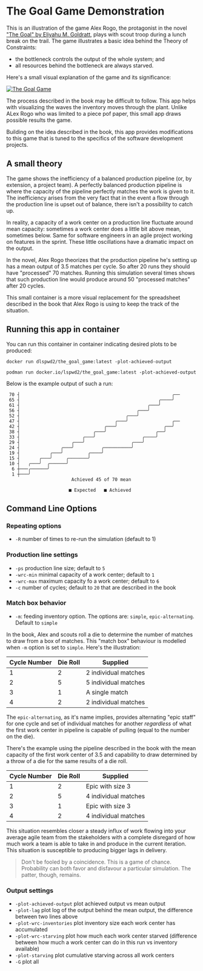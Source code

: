 # The Goal Game Demonstration

This is an illustration of the game Alex Rogo, the protagonist in the novel 
["The Goal" by  Eliyahu M. Goldratt](https://en.wikipedia.org/wiki/The_Goal_(novel)), plays with scout troop
during a lunch break on the trail. The game illustrates a basic idea behind the Theory of Constraints:
- the bottleneck controls the output of the whole system; and
- all resources behind the bottleneck are always starved.

Here's a small visual explanation of the game and its significance: 

[![The Goal Game](https://i9.ytimg.com/vi/RPZG8r_poZg/mq3.jpg?sqp=CNy5vbMG-oaymwEmCMACELQB8quKqQMa8AEB-AH-CYAC0AWKAgwIABABGE8gZSgrMA8=&rs=AOn4CLAU5ZfnWtZ58tfXmWKPtYLALNQlNw)](https://youtu.be/RPZG8r_poZg)

The process described in the book may be difficult to follow. This app helps with visualizing the waves the inventory
moves through the plant. Unlike ALex Rogo who was limited to a piece pof paper, this small app draws possible 
results the game.

Building on the idea described in the book, this app provides modifications to this game that is tuned to the specifics of 
the software development projects.

## A small theory
The game shows the inefficiency of a balanced production pipeline (or, by extension, a project team). A perfectly balanced
production pipeline is where the capacity of the pipeline perfectly matches the work is given to it. 
The inefficiency arises from the very fact
that in the event a flow through the production line is upset out of balance, there isn't a possibility to
catch up.

In reality, a capacity of a work center on a production line fluctuate around mean capacity: sometimes a work center does a little bit
above mean, sometimes below. Same for software engineers in an agile project working on features in the sprint.
These little oscillations have a dramatic impact on the output.

In the novel, Alex Rogo theorizes that the production pipeline he's setting up has a mean output of 3.5 matches
per cycle. So after 20 runs they should have "processed" 70 matches. Running this simulation several times
shows that such production line would produce around 50 "processed matches" after 20 cycles.

This small container is a more visual replacement for the spreadsheet described in the book that Alex Rogo
is using to keep the track of the situation.

## Running this app in container
You can run this container in container indicating desired plots to be produced:
```shell
docker run dlspwd2/the_goal_game:latest -plot-achieved-output
```
```shell
podman run docker.io/lspwd2/the_goal_game:latest -plot-achieved-output
```
Below is the example output of such a run:
```
 70 ┤                                                        ╭──
 65 ┤                                                   ╭────╯
 61 ┤                                               ╭───╯
 56 ┤                                           ╭───╯
 52 ┤                                       ╭───╯
 47 ┤                                   ╭───╯                ╭──
 42 ┤                               ╭───╯                 ╭──╯
 38 ┤                           ╭───╯                  ╭──╯
 33 ┤                       ╭───╯                 ╭────╯
 29 ┤                   ╭───╯                 ╭───╯
 24 ┤               ╭───╯          ╭──────────╯
 19 ┤           ╭───╯         ╭────╯
 15 ┤       ╭───╯     ╭───────╯
 10 ┤   ╭───╯  ╭──────╯
  6 ┼───╭──────╯
  1 ┼───╯
                        Achieved 45 of 70 mean

                       ■ Expected   ■ Achieved
```
## Command Line Options

### Repeating options
- `-R` number of times to re-run the simulation (default to 1)

### Production line settings
- `-ps` production line size; default to `5`
- `-wrc-min` minimal capacity of a work center; default to `1`
- `-wrc-max` maximum capacity fo a work center; default to `6`
- `-c` number of cycles; default to `20` that are described in the book

### Match box behavior

- `-m`: feeding inventory option. The options are: `simple`, `epic-alternating`. Default to `simple`

In the book, Alex and scouts roll a die to determine the number of matches to draw from a box of matches.
This "match box" behaviour is modelled when `-m` option is set to `simple`. Here's the illustration:

| Cycle Number | Die Roll | Supplied |
| -------------| ---------| -------- |
| 1 | 2 | 2 individual matches |
| 2 | 5 | 5 individual matches |
| 3 | 1 | A single match |
| 4 | 2 | 2 individual matches |


The `epic-alternating`, as it's name implies, provides alternating "epic staff" for one cycle and set of individual
matches for another *regardless* of what the first work center in pipeline is capable of pulling (equal to the number
on the die).

There's the example using the pipeline described in the book with the mean capacity of the first work center of 3.5
and capability to draw determined by a throw of a die for the same results of a die roll.

| Cycle Number | Die Roll | Supplied |
| -------------| ---------| -------- |
| 1 | 2 | Epic with size 3 |
| 2 | 5 | 4 individual matches |
| 3 | 1 | Epic with size 3 |
| 4 | 2 | 4 individual matches |

This situation resembles closer a steady influx of work flowing into your average agile team from the stakeholders
with a complete disregard of how much work a team is able to take in and produce in the current iteration. This
situation is susceptible to producing bigger lags in delivery. 

> Don't be fooled by a coincidence. This is a game of chance. Probability can both favor and disfavour a particular
> simulation. The patter, though, remains.


### Output settings
- `-plot-achieved-output` plot achieved output vs mean output
- `-plot-lag` plot log of the output behind the mean output, the difference between two lines above
- `-plot-wrc-inventories` plot inventory size each work center has accumulated
- `-plot-wrc-starving` plot how much each work center starved (difference between how much a work center can
   do in this run vs inventory available)
- `-plot-starving` plot cumulative starving across all work centers
- `-G` plot all